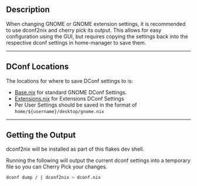 ## Description

When changing GNOME or GNOME extension settings, it is recommended to use dconf2nix and cherry pick its output. This allows for easy configuration using the GUI, but requires copying the settings back into the respective dconf settings in home-manager to save them.

______________________________________________________________________

## DConf Locations

The locations for where to save DConf settings to is:

- [Base.nix](../home/shared/desktop/gnome/base.nix) for standard GNOME DConf Settings.
- [Extensions.nix](../home/shared/desktop/gnome/extensions.nix) for Extensions DConf Settings
- Per User Settings should be saved in the format of `home/${username}/desktop/gnome.nix`

______________________________________________________________________

## Getting the Output

dconf2nix will be installed as part of this flakes dev shell.

Running the following will output the current dconf settings into a temporary file so you can Cherry Pick your changes.

```sh
dconf dump / | dconf2nix > dconf.nix
```
